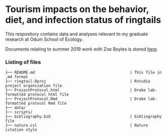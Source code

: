 # Tourism impacts on the behavior, diet, and infection status of ringtails

This respository contains data and analyses relevant to my graduate research at Odum School of Ecology. 

Documents relating to summer 2019 work with Zoe Boyles is stored [here](https://drive.google.com/open?id=1K35Fu3KHw9Yo_tzTg29-NbW-YUKxlUc-). 

### Listing of files

```
├── README.md                                          | This file in .md format
├── ringtail.Rproj                                     | Rstudio project organization file
├── ProjectProtocol.html                               | Drake lab-formatted protocol html file 
├── ProjectProtocol.Rmd                                | Drake lab-formatted protocol Rmd file
├── data/
├── scripts/
├── bibliography.bib                                   | bibliography file
├── nature.csl                                         | Nature citation style
```
